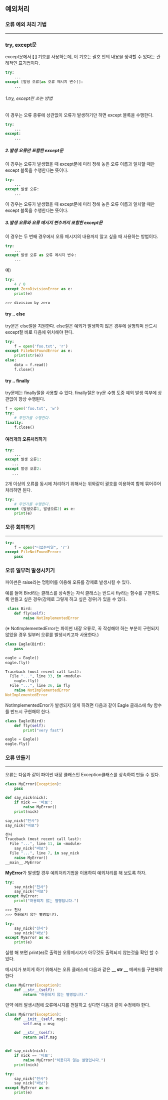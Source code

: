 ## 예외처리

### 오류 예외 처리 기법
- - -
### try, except문
except문에서 **[ ]** 기호를 사용하는데, 이 기호는 괄호 안의 내용을 생략할 수 있다는 관례적인 표기법이다.
```python
try:
    ...
except [발생 오류[as 오류 메시지 변수]]:
    ...
```
###### 1.try, except만 쓰는 방법

이 경우는 오류 종류에 상관없이 오류가 발생하기만 하면 except 블록을 수행한다.
```python
try:
    ...
except:
    ...
```
##### 2.발생 오류만 포함한 except문

이 경우는 오류가 발생했을 때 except문에 미리 정해 놓은 오류 이름과 일치할 때만 except 블록을 수행한다는 뜻이다.
```python
try:
    ...
except 발생 오류:
    ...
```
이 경우는 오류가 발생했을 때 except문에 미리 정해 놓은 오류 이름과 일치할 때만 except 블록을 수행한다는 뜻이다.

##### 3.발생 오류와 오류 메시지 변수까지 포함한 except문

이 경우는 두 번째 경우에서 오류 메시지의 내용까지 알고 싶을 때 사용하는 방법이다.
```python
try:
    ...
except 발생 오류 as 오류 메시지 변수:
    ...
```
예)
```python
try:
    4 / 0
except ZeroDivisionError as e:
    print(e)

>>> division by zero
```
#### try .. else
try문은 else절을 지원한다. else절은 예외가 발생하지 않은 경우에 실행되며 반드시 except절 바로 다음에 위치해야 한다.
```python
try:
    f = open('foo.txt', 'r')
except FileNotFoundError as e:
    print(str(e))
else:
    data = f.read()
    f.close()
```
#### try .. finally

try문에는 finally절을 사용할 수 있다. finally절은 try문 수행 도중 예외 발생 여부에 상관없이 항상 수행된다.
```python
f = open('foo.txt', 'w')
try:
    # 무언가를 수행한다.
finally:
    f.close()
```
#### 여러개의 오류처리하기
```python
try:
    ...
except 발생 오류1:
   ...
except 발생 오류2:
   ...
```
2개 이상의 오류를 동시에 처리하기 위해서는 위와같이 괄호를 이용하여 함께 묶어주어 처리하면 된다.
```python
try:
    # 무언가를 수행한다.
except (발생오류1, 발생오류2) as e:
    print(e)
```
### 오류 회피하기
- - -
```python
try:
    f = open("나없는파일", 'r')
except FileNotFoundError:
    pass
```
### 오류 일부러 발생시키기
파이썬은 raise라는 명령어를 이용해 오류를 강제로 발생시킬 수 있다.

예를 들어 Bird라는 클래스를 상속받는 자식 클래스는 반드시 fly라는 함수를 구현하도록 만들고
 싶은 경우(강제로 그렇게 하고 싶은 경우)가 있을 수 있다.
```python
 class Bird:
    def fly(self):
        raise NotImplementedError
```
(※ NotImplementedError는 파이썬 내장 오류로,
 꼭 작성해야 하는 부분이 구현되지 않았을 경우 일부러 오류를 발생시키고자 사용한다.)
```python
class Eagle(Bird):
    pass

eagle = Eagle()
eagle.fly()
```
```python
Traceback (most recent call last):
  File "...", line 33, in <module>
    eagle.fly()
  File "...", line 26, in fly
    raise NotImplementedError
NotImplementedError
```
NotImplementedError가 발생되지 않게 하려면 다음과 같이 Eagle 클래스에 fly 함수를 반드시 구현해야 한다.
```python
class Eagle(Bird):
    def fly(self):
        print("very fast")

eagle = Eagle()
eagle.fly()
```
### 오류 만들기
- - -
오류는 다음과 같이 파이썬 내장 클래스인 Exception클래스를 상속하여 만들 수 있다.
```python
class MyError(Exception):
    pass
```
```python
def say_nick(nick):
    if nick == '바보':
        raise MyError()
    print(nick)
```
```python
say_nick("천사")
say_nick("바보")
```
```python
천사
Traceback (most recent call last):
  File "...", line 11, in <module>
    say_nick("바보")
  File "...", line 7, in say_nick
    raise MyError()
__main__.MyError
```
**MyError**가 발생할 경우 예외처리기법을 이용하여 예외처리를 해 보도록 하자.
```python
try:
    say_nick("천사")
    say_nick("바보")
except MyError:
    print("허용되지 않는 별명입니다.")

>>> 천사
>>> 허용되지 않는 별명입니다.
```
```python
try:
    say_nick("천사")
    say_nick("바보")
except MyError as e:
    print(e)
```
실행 해 보면 print(e)로 출력한 오류메시지가 아무것도 출력되지 않는것을 확인 할 수 있다.

메시지가 보이게 하기 위해서는 오류 클래스에 다음과 같은 **__ str __** 메써드를 구현해야 한다
```python
class MyError(Exception):
    def __str__(self):
        return "허용되지 않는 별명입니다."
```
만약 에러 발생시점에 오류메시지를 전달하고 싶다면 다음과 같이 수정해야 한다.
```python
class MyError(Exception):
    def __init__(self, msg):
        self.msg = msg

    def __str__(self):
        return self.msg


def say_nick(nick):
    if nick == '바보':
        raise MyError("허용되지 않는 별명입니다.")
    print(nick)

try:
    say_nick("천사")
    say_nick("바보")
except MyError as e:
    print(e)
```